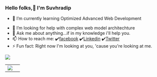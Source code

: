 ### Hello folks,👋 I'm Suvhradip

<!--
- 🔭 I’m currently working on ... -->
- 🌱 I’m currently learning Optimized Advanced Web Development 
<!-- - 👯 I’m looking to collaborate on ... -->
- 🤔 I’m looking for help with complex web model architechture
- 💬 Ask me about anything...if in my knowledge i'll help you.
- 📫 How to reach me: ✔️[facebook](https://www.facebook.com/suvhradip.ghosh.5/) ✔️[Linkedin](https://in.linkedin.com/in/suvhradipghosh) ✔️[Twitter](https://twitter.com/imsuvhro)
- ⚡ Fun fact: Right now I'm looking at you, 'cause you're looking at me. 

<img src= "https://github-readme-stats.vercel.app/api?username=iamsuvhro&&show_icons=true&title_color=578212&icon_color=60950d&text_color=225b2d&bg_color=a2de96">

<table>
    <tr>
        <td>
<a href="https://github.com/iamsuvhro">
  <img align="center" src="https://github-readme-stats.vercel.app/api/top-langs/?username=iamsuvhro&count_private=true&theme=dark&show_icons=true&hide_langs_below=1" />
          </td>
        <td rowspan=2>
</table>
